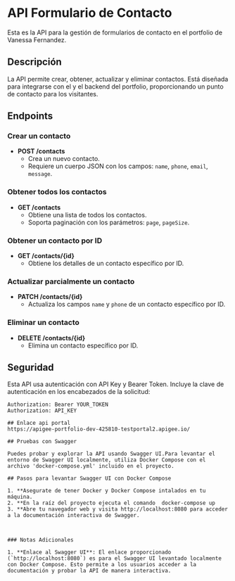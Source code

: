 # API Formulario de Contacto

Esta es la API para la gestión de formularios de contacto en el portfolio de Vanessa Fernandez.

## Descripción

La API permite crear, obtener, actualizar y eliminar contactos. Está diseñada para integrarse con el  y el backend del portfolio, proporcionando un punto de contacto para los visitantes.

## Endpoints

### Crear un contacto

- **POST /contacts**
  - Crea un nuevo contacto.
  - Requiere un cuerpo JSON con los campos: `name`, `phone`, `email`, `message`.

### Obtener todos los contactos

- **GET /contacts**
  - Obtiene una lista de todos los contactos.
  - Soporta paginación con los parámetros: `page`, `pageSize`.

### Obtener un contacto por ID

- **GET /contacts/{id}**
  - Obtiene los detalles de un contacto específico por ID.

### Actualizar parcialmente un contacto

- **PATCH /contacts/{id}**
  - Actualiza los campos `name` y `phone` de un contacto específico por ID.

### Eliminar un contacto

- **DELETE /contacts/{id}**
  - Elimina un contacto específico por ID.

## Seguridad

Esta API usa autenticación con API Key y Bearer Token. Incluye la clave de autenticación en los encabezados de la solicitud:

```http
Authorization: Bearer YOUR_TOKEN
Authorization: API_KEY

## Enlace api portal
https://apigee-portfolio-dev-425810-testportal2.apigee.io/

## Pruebas con Swagger

Puedes probar y explorar la API usando Swagger UI.Para levantar el entorno de Swagger UI localmente, utiliza Docker Compose con el
archivo 'docker-compose.yml' incluido en el proyecto.

## Pasos para levantar Swagger UI con Docker Compose

1. **Asegurate de tener Docker y Docker Compose intalados en tu máquina.
2. **En la raíz del proyecto ejecuta el comando  docker-compose up
3. **Abre tu navegador web y visita http://localhost:8080 para acceder a la documentación interactiva de Swagger.



### Notas Adicionales

1. **Enlace al Swagger UI**: El enlace proporcionado (`http://localhost:8080`) es para el Swagger UI levantado localmente con Docker Compose. Esto permite a los usuarios acceder a la documentación y probar la API de manera interactiva.


